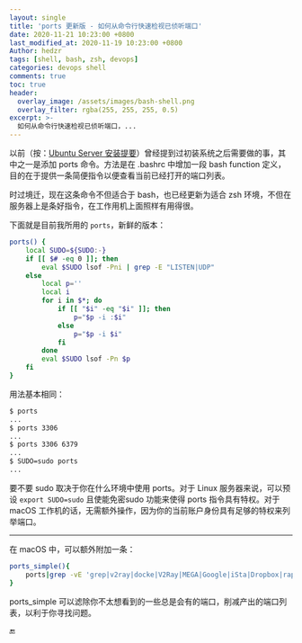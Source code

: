 ```yaml
---
layout: single
title: 'ports 更新版 - 如何从命令行快速检视已侦听端口'
date: 2020-11-21 10:23:00 +0800
last_modified_at: 2020-11-19 10:23:00 +0800
Author: hedzr
tags: [shell, bash, zsh, devops]
categories: devops shell
comments: true
toc: true
header:
  overlay_image: /assets/images/bash-shell.png
  overlay_filter: rgba(255, 255, 255, 0.5)
excerpt: >-
  如何从命令行快速检视已侦听端口，...
---
```






以前（按：[Ubuntu Server 安装提要](/devops/linux/ubuntu-20.04-setup-essentials/)）曾经提到过初装系统之后需要做的事，其中之一是添加 ports 命令。方法是在 .bashrc 中增加一段 bash function 定义，目的在于提供一条简便指令以便查看当前已经打开的端口列表。

时过境迁，现在这条命令不但适合于 bash，也已经更新为适合 zsh 环境，不但在服务器上是条好指令，在工作用机上面照样有用得很。

下面就是目前我所用的 `ports`，新鲜的版本：

```bash
ports() {
    local SUDO=${SUDO:-}
    if [[ $# -eq 0 ]]; then
        eval $SUDO lsof -Pni | grep -E "LISTEN|UDP"
    else
        local p=''
        local i
        for i in $*; do
            if [[ "$i" -eq "$i" ]]; then
                p="$p -i :$i"
            else
                p="$p -i $i"
            fi
        done
        eval $SUDO lsof -Pn $p
    fi
}
```

用法基本相同：

```bash
$ ports
...
$ ports 3306
...
$ ports 3306 6379
...
$ SUDO=sudo ports
...
```

要不要 sudo 取决于你在什么环境中使用 ports。对于 Linux 服务器来说，可以预设 `export SUDO=sudo` 且使能免密sudo 功能来使得 ports 指令具有特权。对于 macOS 工作机的话，无需额外操作，因为你的当前账户身份具有足够的特权来列举端口。

---

在 macOS 中，可以额外附加一条：

```bash
ports_simple(){
	ports|grep -vE 'grep|v2ray|docke|V2Ray|MEGA|Google|iSta|Dropbox|rapportd|sharingd|PDF|WeChat|clion|WiFi|loginwind|identitys|assistant'
}
```

ports_simple 可以滤除你不太想看到的一些总是会有的端口，削减产出的端口列表，以利于你寻找问题。















🔚